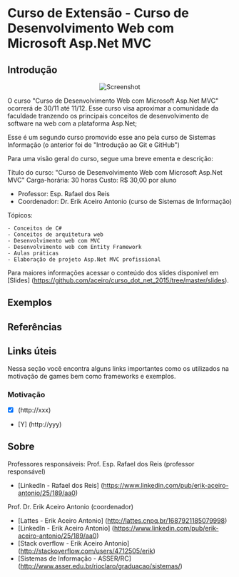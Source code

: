# Curso de Extensão - Curso de Desenvolvimento Web com Microsoft Asp.Net MVC


## Introdução

<p align="center">
  <img src="" alt="Screenshot"/>
</p>



O curso "Curso de Desenvolvimento Web com Microsoft Asp.Net MVC" ocorrerá de 30/11 até 11/12.
Esse curso visa aproximar a comunidade da faculdade tranzendo os principais conceitos de desenvolvimento de software 
na web com a plataforma Asp.Net;

Esse é um segundo curso promovido esse ano pela curso de Sistemas Informação (o anterior foi de "Introdução ao Git e GitHub")

Para uma visão geral do curso, segue uma breve ementa e descrição:

Título do curso: "Curso de Desenvolvimento Web com Microsoft Asp.Net MVC"
Carga-horária: 30 horas
Custo: R$ 30,00 por aluno

- Professor: Esp. Rafael dos Reis
- Coordenador: Dr. Erik Aceiro Antonio (curso de Sistemas de Informação)

Tópicos:

    - Conceitos de C#
    - Conceitos de arquitetura web
    - Desenvolvimento web com MVC
    - Desenvolvimento web com Entity Framework
    - Aulas práticas
    - Elaboração de projeto Asp.Net MVC profissional 
	

Para maiores informações acessar o conteúdo dos slides disponível em [Slides] (https://github.com/aceiro/curso_dot_net_2015/tree/master/slides).

## Exemplos


## Referências

## Links úteis

Nessa seção você encontra alguns links importantes como os utilizados na motivação de games bem como frameworks e exemplos.

### Motivação
 - [X] (http://xxx)
 - [Y] (http://yyy)





## Sobre

Professores responsáveis:
Prof. Esp. Rafael dos Reis (professor responsável)
- [LinkedIn - Rafael dos Reis] (https://www.linkedin.com/pub/erik-aceiro-antonio/25/189/aa0)

Prof. Dr. Erik Aceiro Antonio (coordenador)
- [Lattes - Erik Aceiro Antonio] (http://lattes.cnpq.br/1687921185079998)
- [LinkedIn - Erik Aceiro Antonio] (https://www.linkedin.com/pub/erik-aceiro-antonio/25/189/aa0)
- [Stack overflow - Erik Aceiro Antonio] (http://stackoverflow.com/users/4712505/erik)
- [Sistemas de Informação - ASSER/RC] (http://www.asser.edu.br/rioclaro/graduacao/sistemas/)


